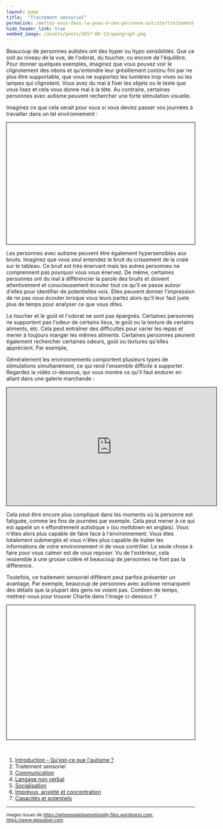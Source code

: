 ```yaml
---
layout: page
title:  "Traitement sensoriel"
permalink: /mettez-vous-dans-la-peau-d-une-personne-autiste/traitement-sensoriel
hide_header_link: true
oembed_image: /assets/posts/2017-08-13/opengraph.png
---
```



Beaucoup de personnes autistes ont des hyper ou hypo sensibilités. Que ce soit au niveau de la vue, de l'odorat, du toucher, ou encore de l'équilibre.
Pour donner quelques exemples, imaginez que vous pouvez voir le clignotement des néons et qu'entendre leur grésillement continu fini par ne plus être supportable,
que vous ne supportez les lumières trop vives ou les lampes qui clignotent. Vous avez du mal à fixer les objets ou le texte que vous lisez
et cela vous donne mal à la tête.
Au contraire, certaines personnes avec autisme peuvent rechercher une forte stimulation visuelle.

Imaginez ce que cela serait pour vous si vous deviez passer vos journées à travailler dans un tel environnement&nbsp;:
<!-- neon -->
<canvas id="fig_neon" width="700" height="451" style="border: 1px solid black; margin: 0 auto 0 auto; display: block;"></canvas>


Les personnes avec autisme peuvent être également hypersensibles aux bruits. Imaginez que vous seul entendez le bruit du crissement de la craie sur le tableau.
Ce bruit est très énervant mais les autres personnes ne comprennent pas pourquoi vous vous énervez.
De même, certaines personnes ont du mal à différencier la parole des bruits et doivent attentivement et conscieusement écouter tout ce qu'il se passe autour d'elles pour identifier de potentielles voix.
Elles peuvent donner l'impression de ne pas vous écouter lorsque vous leurs parlez alors qu'il leur faut juste plus de temps pour analyser ce que vous dites.

Le toucher et le goût et l'odorat ne sont pas épargnés.
Certaines personnes ne supportent pas l'odeur de certains lieux, le goût ou la texture de certains aliments, etc.
Cela peut entraîner des difficultés pour varier les repas et mener à toujours manger les mêmes aliments.
Certaines personnes peuvent également rechercher certaines odeurs, goût ou textures qu'elles apprécient.
Par exemple, 


Généralement les environnements comportent plusieurs types de stimulations simultanément, ce qui rend l'ensemble difficile à supporter.
Regardez la vidéo ci-dessous, qui vous montre ce qu'il faut endurer en allant dans une galerie marchande&nbsp;:

<iframe width="560" height="315" src="https://www.youtube.com/embed/DgDR_gYk_a8" frameborder="0" style="border: 1px solid black; margin: 0 auto 0 auto; display: block;" allowfullscreen></iframe>

Cela peut être encore plus compliqué dans les moments où la personne est fatiguée, comme les fins de journées par exemple.
Cela peut mener à ce qui est appelé un «&nbsp;effondrement autistique&nbsp;» (ou *meltdown* en anglais).
Vous n'êtes alors plus capable de faire face à l'environnement. Vous êtes totalement submergés et vous n'êtes plus capable de traiter les informations de votre environnement
 ni de vous contrôler. La seule chose à faire pour vous calmer est de vous reposer.
Vu de l'extérieur, cela ressemble à une grosse colère et beaucoup de personnes ne font pas la différence.

Toutefois, ce traitement sensoriel différent peut parfois présenter un avantage.
Par exemple, beaucoup de personnes avec autisme remarquent des détails que la plupart des gens ne voient pas.
Combien de temps, mettrez-vous pour trouver Charlie dans l'image ci-dessous&nbsp;?

<!-- ou est charlie ? -->
<canvas id="game_waldo" width="700" height="500" style="border: 1px solid black; margin: 0 auto 0 auto; display: block;"></canvas>

<p>&nbsp;</p>

<div class="highlight">
<ol>
 <li><a href="/mettez-vous-dans-la-peau-d-une-personne-autiste/qu-est-ce-que-l-autisme">Introduction - Qu'est-ce que l'autisme&nbsp;?</a></li>
 <li>Traitement sensoriel</li>
 <li><a href="/mettez-vous-dans-la-peau-d-une-personne-autiste/communication">Communication</a></li>
 <li><a href="/mettez-vous-dans-la-peau-d-une-personne-autiste/langage-non-verbal">Langage non verbal</a></li>
 <li><a href="/mettez-vous-dans-la-peau-d-une-personne-autiste/socialisation">Socialisation</a></li>
 <li><a href="/mettez-vous-dans-la-peau-d-une-personne-autiste/imprevus-anxiete-concentration">Imprévus, anxiété et concentration</a></li>
 <li><a href="/mettez-vous-dans-la-peau-d-une-personne-autiste/capacites-et-potentiels">Capacités et potentiels</a></li>
</ol>
</div>


---

<small>Images issues de <a href="https://whereswaldoemotionally.files.wordpress.com/" rel="nofollow">https://whereswaldoemotionally.files.wordpress.com</a>, <a href="https://www.glassdoor.com" rel="nofollow">https://www.glassdoor.com</a>.</small>

<script type="text/javascript">
  function neon() {
    var canvas = document.getElementById('fig_neon');
    var ctx = canvas.getContext('2d');
    var refresh = 100;
    var status = {'status': 'pause', 'interval': undefined};
    var images = {
      'on': function(){var i = new Image(); i.src='/assets/pages/mettez-vous-dans-la-peau-d-une-personne-autiste/neon/on.jpg'; return i;}(),
      'off': function(){var i = new Image(); i.src='/assets/pages/mettez-vous-dans-la-peau-d-une-personne-autiste/neon/off.jpg'; return i;}()
    }
    var lightning = 5000;
    var flicker = 5;
    this.play = function() {
      if ( 'play' == status['status'])
        return;
      status['interval'] = setInterval(function() {
        draw();
      }, refresh);
      
      status['status'] = 'play';
    }
    this.pause = function() {
      if ( 'pause' == status['status'])
        return;
      clearInterval(status['interval']);
      status['status'] = 'pause';
    }
    this.canvas = function() {
      return canvas;
    }
    function draw() {
      ctx.clearRect(0, 0, canvas.width, canvas.height);
//      console.log(lightning);
      lightning -= refresh;
      if (lightning < 0) {
        ctx.drawImage(images['off'], 0, 0);
        flicker -= 1;
        if (flicker < 0) {
          /* pause */
          flicker = Math.random() * (4 - 2) + 2;
          lightning = Math.random() * (5000 - 2000) + 2000;
        } else {
          lightning = Math.random() * (2*refresh - (refresh)) + (refresh);
        }
      } else {
        ctx.drawImage(images['on'], 0, 0);
      }
    }
  }

  function waldo() {
    var self = this;
    waldos = [
     {'src': '/assets/pages/mettez-vous-dans-la-peau-d-une-personne-autiste/waldo/background1.jpg', 'waldo': {'x': 514.5, 'y': 170}},
     {'src': '/assets/pages/mettez-vous-dans-la-peau-d-une-personne-autiste/waldo/background2.jpg', 'waldo': {'x': 512.5, 'y': 116}},
     {'src': '/assets/pages/mettez-vous-dans-la-peau-d-une-personne-autiste/waldo/background3.jpg', 'waldo': {'x': 348.5, 'y': 103}},
     {'src': '/assets/pages/mettez-vous-dans-la-peau-d-une-personne-autiste/waldo/background4.jpg', 'waldo': {'x': 484.5, 'y': 181}},
     {'src': '/assets/pages/mettez-vous-dans-la-peau-d-une-personne-autiste/waldo/background5.jpg', 'waldo': {'x': 300.5, 'y': 138}}
    ]
    var waldo = waldos[Math.floor((Math.random() * waldos.length))];
    var canvas = document.getElementById('game_waldo');
    var ctx = canvas.getContext('2d');
    var background = new Image();
    background.src = waldo['src'];
    var tmp = new Image();
    var zoom = 6;
    var targetbox = 10;
    var start = false;
    var win = false;
    var chronos;
    var chronos_fixed;
    var refresh = 10;
    var mouse = {'x': undefined, 'y': undefined};

    var status = {'status': 'pause', 'interval': undefined};

    this.play = function() {
      if ( 'play' == status['status'])
        return;
      canvas.onmousemove = move;
      canvas.onclick = click;
      status['interval'] = setInterval(function() {
        chronos += refresh;
        draw();
      }, refresh);
      status['status'] = 'play';
    }
    this.pause = function() {
      if ( 'pause' == status['status'])
        return;
      canvas.onmousemove = function(e) {}
      canvas.onclick = function(e) {}
      clearInterval(status['interval']);
      status['status'] = 'pause';
    }
    this.canvas = function() {
      return canvas;
    }


    function draw() {
      ctx.clearRect(0, 0, canvas.width, canvas.height);
      ctx.drawImage(background, 0, 0, 700, 500);
      if (true == win) {
        ctx.fillStyle = "rgba(255, 255, 255, 0.7)";
        ctx.beginPath();
        ctx.rect(0, 0, 700, 500);
        ctx.fill();

        ctx.beginPath();
        ctx.fillStyle = "#111";
        ctx.rect((700/2)-100, (500/2)-40, 200, 60);
        ctx.stroke();
        ctx.textAlign = "center";
        ctx.font = "25px Arial";
        ctx.fillText("Recommencer",700/2,500/2);
        ctx.font = "20px Arial";
        ctx.fillText("Bravo",700/2,(500/2)-100);
        ctx.fillText("(" + (chronos_fixed/1000).toFixed(2) + " secondes)",700/2,(500/2)-75);
        return;
      }

      if (false == start) {
        ctx.beginPath();
        ctx.fillStyle = "rgba(255, 255, 255, 0.7)";
        ctx.rect(0, 0, 700, 500);
        ctx.fill();

        ctx.beginPath();
        ctx.fillStyle = "#111";
        ctx.rect((700/2)-100, (500/2)-40, 200, 60);
        ctx.stroke();
        ctx.textAlign = "center";
        ctx.font = "30px Arial";
        ctx.fillText("Commencer",700/2,500/2);
        return;
      }

      if (undefined == mouse['x'] || undefined == mouse['y']) {
        return;
      }
      ctx.drawImage(background, (mouse['x']*background.width/700) - ((700/zoom)/2), (mouse['y']*background.height/500) - ((500/zoom)/2), 700/zoom, 500/zoom, mouse['x'] - 75, mouse['y'] - 75, 150, 150);

      ctx.fillStyle = "#111";
      ctx.textAlign = "center";
      ctx.font = "30px Arial";
      ctx.fillText(""+(chronos/1000).toFixed(2),50, 40);


    }
    function move(e) {
      var r = canvas.getBoundingClientRect();
      mouse['x']=parseInt(e.clientX) - r.left;
      mouse['y']=parseInt(e.clientY) - r.top;

      if (false == start || true == win) {
        if ((mouse['x'] > (700/2)-100) && (mouse['y'] > (500/2)-40) && (mouse['x'] < (700/2)+100) && (mouse['y'] < (500/2)+20)) {
          canvas.style.cursor = 'pointer';
        } else {
          canvas.style.cursor = 'default';
        }
        return;
      }
      canvas.style.cursor = 'pointer';
      draw();
    }

    function click(e) {
      var r = canvas.getBoundingClientRect();
      var x = parseInt(e.clientX) - r.left;
      var y = parseInt(e.clientY) - r.top;
      if (false == start || true == win) {
        if ((mouse['x'] > (700/2)-100) && (mouse['y'] > (500/2)-40) && (mouse['x'] < (700/2)+100) && (mouse['y'] < (500/2)+20)) {
          if ( true == win ) {
            waldo = waldos[Math.floor((Math.random() * waldos.length))];
            background.src = waldo['src'];
          } else {
          }
          start = true;
          win = false;
          chronos = 0.0;
          draw();
        }
        return;
      }
      if ((x > waldo['waldo']['x']-targetbox) && (x < waldo['waldo']['x']+targetbox) && (y > waldo['waldo']['y']-targetbox) && (y < waldo['waldo']['y']+targetbox)) {
         win = true;
         chronos_fixed = chronos;
         draw();

      }
      console.log('x:' + x + ' y:' + y);
    }
  }

  function isScrolledIntoView(el) {
    var elemTop = el.getBoundingClientRect().top;
    var elemBottom = el.getBoundingClientRect().bottom;

    var isVisible = ((elemTop >= 0) && (elemTop <= window.innerHeight)) || ((elemBottom >= 0) && (elemBottom <= window.innerHeight)) || ((elemTop < 0) && (elemBottom > window.innerHeight));
    return isVisible;
  }



  document.body.onload = function() {
    var canvas = [new neon(), new waldo()];
    function load_visible() {
      for (var i = 0; i < canvas.length ; i++) {
        if (isScrolledIntoView(canvas[i].canvas())) {
          canvas[i].play();
        } else {
          canvas[i].pause();
        }
      }
    }
    document.body.onscroll = load_visible;
    document.body.onresize = load_visible;
    load_visible();
  }

</script>
